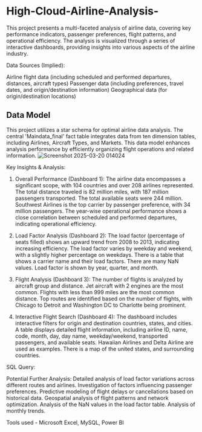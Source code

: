 # High-Cloud-Airline-Analysis-
This project presents a multi-faceted analysis of airline data, covering key performance indicators, passenger preferences, flight patterns, and operational efficiency. The analysis is visualized through a series of interactive dashboards, providing insights into various aspects of the airline industry.

Data Sources (Implied):

Airline flight data (including scheduled and performed departures, distances, aircraft types)
Passenger data (including preferences, travel dates, and origin/destination information)
Geographical data (for origin/destination locations)

## Data Model
This project utilizes a star schema for optimal airline data analysis. The central 'Maindata_final' fact table integrates data from ten dimension tables, including Airlines, Aircraft Types, and Markets. This data model enhances analysis performance by efficiently organizing flight operations and related information.
![Screenshot 2025-03-20 014024](https://github.com/user-attachments/assets/f1eceda5-9a72-4aa6-9683-4ed687d70714)

Key Insights & Analysis:

1. Overall Performance (Dashboard 1):
The airline data encompasses a significant scope, with 104 countries and over 208 airlines represented.
The total distance traveled is 82 million miles, with 187 million passengers transported.
The total available seats were 244 million.
Southwest Airlines is the top carrier by passenger preference, with 34 million passengers.
The year-wise operational performance shows a close correlation between scheduled and performed departures, indicating operational efficiency.

2. Load Factor Analysis (Dashboard 2):
The load factor (percentage of seats filled) shows an upward trend from 2008 to 2013, indicating increasing efficiency.
The load factor varies by weekday and weekend, with a slightly higher percentage on weekdays.
There is a table that shows a carrier name and their load factors. There are many NaN values.
Load factor is shown by year, quarter, and month.

3. Flight Analysis (Dashboard 3):
The number of flights is analyzed by aircraft group and distance.
Jet aircraft with 2 engines are the most common.
Flights with less than 999 miles are the most common distance.
Top routes are identified based on the number of flights, with Chicago to Detroit and Washington DC to Charlotte being prominent.

4. Interactive Flight Search (Dashboard 4):
The dashboard includes interactive filters for origin and destination countries, states, and cities.
A table displays detailed flight information, including airline ID, name, code, month, day, day name, weekday/weekend, transported passengers, and available seats.
Hawaiian Airlines and Delta Airline are used as examples.
There is a map of the united states, and surrounding countries.

SQL Query:

Potential Further Analysis:
Detailed analysis of load factor variations across different routes and airlines.
Investigation of factors influencing passenger preferences.
Predictive modeling of flight delays or cancellations based on historical data.
Geospatial analysis of flight patterns and network optimization.
Analysis of the NaN values in the load factor table.
Analysis of monthly trends.


Tools used - Microsoft Excel, MySQL, Power BI
